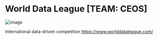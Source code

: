 # World Data League [TEAM: CEOS]

![image](https://github.com/AMfeta99/World_Data_League_CEOS/assets/74252797/a138c383-60cc-4217-958d-c8c108c05125)

International data-driven competition
https://www.worlddataleague.com/
